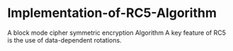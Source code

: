 # Implementation-of-RC5-Algorithm
A block mode cipher symmetric encryption Algorithm
A key feature of RC5 is the use of data-dependent rotations.
